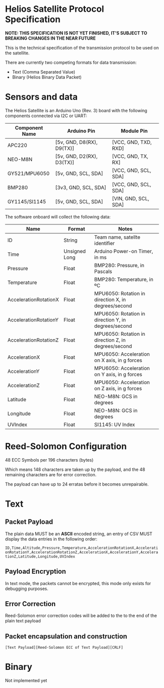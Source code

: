 # Helios Satellite Protocol Specification

**NOTE: THIS SPECIFICATION IS NOT YET FINISHED, IT'S SUBJECT TO BREAKING CHANGES IN THE NEAR FUTURE**

This is the technical specification of the transmission protocol to be used on the satellite.

There are currently two competing formats for data transmission:
- Text (Comma Separated Value)
- Binary (Helios Binary Data Packet)

# Sensors and data

The Helios Satellite is an Arduino Uno (Rev. 3) board with the following components connected via I2C or UART:

| Component Name | Arduino Pin                | Module Pin                |
|----------------|----------------------------|---------------------------|
| APC220         | [5v, GND, D8(RX), D9(TX)]  | [VCC, GND, TXD, RXD]      |
| NEO-M8N        | [5v, GND, D2(RX), D3(TX)]  | [VCC, GND, TX, RX]        |
| GY521/MPU6050  | [5v, GND, SCL, SDA]        | [VCC, GND, SCL, SDA]      |
| BMP280         | [3v3, GND, SCL, SDA]       | [VCC, GND, SCL, SDA]      |
| GY1145/SI1145  | [5v, GND, SCL, SDA]        | [VIN, GND, SCL, SDA]      |

The software onboard will collect the following data:

| Name                  | Format        | Notes                                               |
|-----------------------|---------------|-----------------------------------------------------|
| ID                    | String        | Team name, satellte identifier                      |
| Time                  | Unsigned Long | Arduino Power-on Timer, in ms                       |
| Pressure              | Float         | BMP280: Pressure, in Pascals                        |
| Temperature           | Float         | BMP280: Temperature, in ºC                          |
| AccelerationRotationX | Float         | MPU6050: Rotation in direction X, in degrees/second |
| AccelerationRotationY | Float         | MPU6050: Rotation in direction Y, in degrees/second |
| AccelerationRotationZ | Float         | MPU6050: Rotation in direction Z, in degrees/second |
| AccelerationX         | Float         | MPU6050: Acceleration on X axis, in g forces        |
| AccelerationY         | Float         | MPU6050: Acceleration on Y axis, in g forces        |
| AccelerationZ         | Float         | MPU6050: Acceleration on Z axis, in g forces        |
| Latitude              | Float         | NEO-M8N: GCS in degrees                             |
| Longitude             | Float         | NEO-M8N: GCS in degrees                             |
| UVIndex               | Float         | SI1145: UV Index                                    |

# Reed-Solomon Configuration

48 ECC Symbols per 196 characters (bytes)

Which means 148 characters are taken up by the payload, and the 48 remaining characters are for error correction.

The payload can have up to 24 erratas before it becomes unrepairable.
# Text

## Packet Payload

The plain data MUST be an **ASCII** encoded string, an entry of CSV MUST display the data entries in the following order:

`ID,Time,Altitude,Pressure,Temperature,AccelerationRotationX,AccelerationRotationY,AccelerationRotationZ,AccelerationX,AccelerationY,AccelerationZ,Latitude,Longitude,UVIndex`

## Payload Encryption

In text mode, the packets cannot be encrypted, this mode only exists for debugging purposes.

## Error Correction

Reed-Solomon error correction codes will be added to the to the end of the plain text payload

## Packet encapsulation and construction

`[Text Payload][Reed-Solomon ECC of Text Payload][CRLF]`
# Binary

Not implemented yet